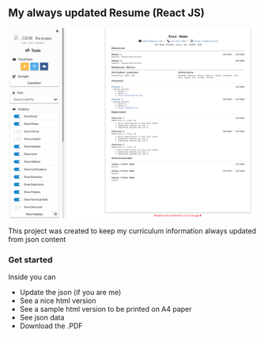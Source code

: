 
## My always updated Resume (React JS)

![Screenshot](screenshot.png)

This project was created to keep my curriculum information always updated from json content

### Get started

Inside you can

- Update the json (if you are me)
- See a nice html version
- See a sample html version to be printed on A4 paper
- See json data
- Download the .PDF
